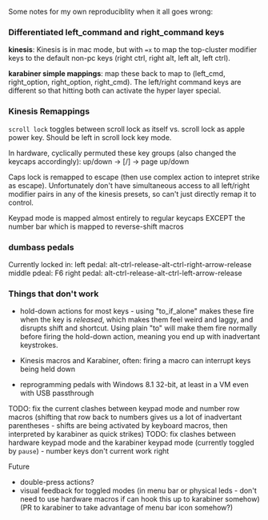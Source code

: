 Some notes for my own reproduciblity when it all goes wrong:

### Differentiated left_command and right_command keys

**kinesis**: Kinesis is in mac mode, but with `=x` to map the top-cluster modifier keys to the default non-pc keys (right ctrl, right alt, left alt, left ctrl).
 
**karabiner simple mappings**: map these back to map to (left_cmd, right_option, right_option, right_cmd). The left/right command keys are different so that hitting both can activate the hyper layer special.

### Kinesis Remappings

`scroll lock` toggles between scroll lock as itself vs. scroll lock as apple power key. Should be left in scroll lock key mode.

In hardware, cyclically permuted these key groups (also changed the keycaps accordingly):
up/down -> \[/\] -> page up/down

Caps lock is remapped to escape (then use complex action to intepret strike as escape). Unfortunately don't have simultaneous access to all left/right modifier pairs in any of the kinesis presets, so can't just directly remap it to control.

Keypad mode is mapped almost entirely to regular keycaps EXCEPT the number bar which is mapped to reverse-shift macros


### dumbass pedals

Currently locked in:
left pedal: alt-ctrl-release-alt-ctrl-right-arrow-release
middle pdeal: F6
right pedal: alt-ctrl-release-alt-ctrl-left-arrow-release


### Things that don't work
 - hold-down actions for most keys - using "to_if_alone" makes these fire when the key is _released_, which makes them feel weird and laggy, and disrupts shift and shortcut. Using plain "to" will make them fire normally before firing the hold-down action, meaning you end up with inadvertant keystrokes.

 - Kinesis macros and Karabiner, often: firing a macro can interrupt keys being held down

 - reprogramming pedals with Windows 8.1 32-bit, at least in a VM even with USB passthrough

TODO: fix the current clashes between keypad mode and number row macros (shifting that row back to numbers gives us a lot of inadvertant parentheses - shifts are being activated by keyboard macros, then interpreted by karabiner as quick strikes)
TODO: fix clashes between hardware keypad mode and the karabiner keypad mode (currently toggled by `pause`) - number keys don't current work right

Future
 - double-press actions?
 - visual feedback for toggled modes (in menu bar or physical leds - don't need to use hardware macros if can hook this up to karabiner somehow) (PR to karabiner to take advantage of menu bar icon somehow?)

